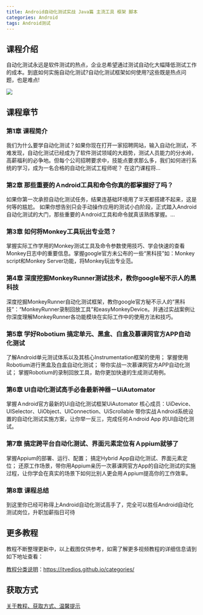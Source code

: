 ```yaml
---
title: Android自动化测试实战 Java篇 主流工具 框架 脚本
categories: Android
tags: Android测试
---
```


## 课程介绍

自动化测试永远是软件测试的热点，企业总希望通过测试自动化大幅降低测试工作的成本。到底如何实施自动化测试?自动化测试框架如何使用?这些既是热点问题，也是难点!

![](http://oqn6ggw87.bkt.clouddn.com/Android自动化测试实战Java篇.png)

<!--more-->

## 课程章节

### 第1章 课程简介

我们为什么要学自动化测试？如果你现在打开一家招聘网站，输入自动化测试，不难发现，自动化测试已经成为了软件测试领域的大趋势，测试人员能力的分水岭，高薪福利的必争地。但每个公司招聘要求中，技能点要求那么多，我们如何进行系统的学习，成为一名合格的自动化测试工程师呢？ 在这门课程将...

### 第2章 那些重要的Ａndroid工具和命令你真的都掌握好了吗？

如果你第一次承担自动化测试任务，结果连基础环境用了半天都搭建不起来，这是何等的尴尬。 如果你想告别只会手动操作应用的测试小白阶段，正式踏入Android自动化测试的大门，那些重要的Ａndroid工具和命令就真该熟练掌握。...

### 第3章 如何将Monkey工具玩出专业范？

掌握实际工作学用的Monkey测试工具及命令参数使用技巧、学会快速的查看Monkey日志中的重要信息。掌握google官方未公布的一些“黑科技”如：Monkey script和Monkey Server功能，将Monkey玩出专业范。

### 第4章 深度挖掘MonkeyRunner测试技术，教你google秘不示人的黑科技

深度挖掘MonkeyRunner自动化测试框架，教你google官方秘不示人的“黑科技”：“MonkeyRunner录制回放工具”和easyMonkeyDevice。并通过实战案例让你深度理解MonkeyRunner各功能模块在实际工作中的使用方法和技巧。

### 第5章 学好Robotium 搞定单元、黑盒、白盒及慕课网官方APP自动化测试

了解Android单元测试体系以及其核心Instrumentation框架的使用； 掌握使用Robotium进行黑盒及白盒自动化测试； 带你实战一次慕课网官方APP自动化测试； 掌握Robotium的录制回放工具，助你更加快速的生成测试用例。

### 第6章 UI自动化测试高手必备最新神器－UiAutomator

掌握Ａndroid官方最新的Ui自动化测试框架UiAutomator 核心成员：UiDevice、UISelector、UiObject、UIConnection、UiScrollable 带你实战Ａndroid系统设置的自动化测试实施方案，让你举一反三，完成任何Ａndroid App 的UI自动化测试。

### 第7章 搞定跨平台自动化测试、界面元素定位有Ａppium就够了

掌握Appium的部署、运行、配置； 搞定Hybrid App自动化测试、界面元素定位； 还原工作场景，带你用Appium亲历一次慕课网官方App的自动化测试的实施过程，让你学会在真实的场景下如何比别人更会用Ａppium提高你的工作效率。

### 第8章 课程总结

到这里你已经可称得上Android自动化测试高手了，完全可以胜任Android自动化测试岗位，升职加薪指日可待

## 更多教程

教程不断整理更新中，以上截图仅供参考，如需了解更多视频教程的详细信息请到如下地址查看：

[教程分类说明](https://itvedios.github.io/categories/)：<https://itvedios.github.io/categories/>

## 获取方式

[关于教程、获取方式、温馨提示](https://itvedios.github.io/about/)